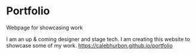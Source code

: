 # Portfolio
Webpage for showcasing work

I am an up & coming designer and stage tech. I am creating this website to showcase some of my work. https://calebhurbon.github.io/portfolio
